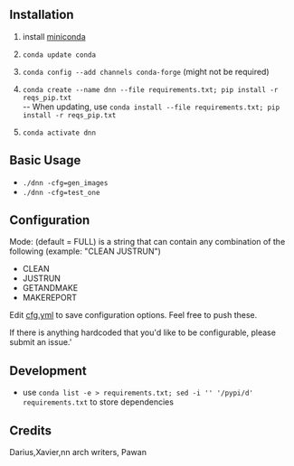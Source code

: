 Installation
-

1. install [miniconda](https://docs.conda.io/en/latest/miniconda.html)

2. `conda update conda`


3. `conda config --add channels conda-forge` (might not be required)

4. `conda create --name dnn --file requirements.txt; pip install -r reqs_pip.txt`  
-- When updating, use `conda install --file requirements.txt; pip install -r reqs_pip.txt`

5. `conda activate dnn`

Basic Usage
-

- `./dnn -cfg=gen_images`
- `./dnn -cfg=test_one`

Configuration
-

Mode: (default = FULL) is a string that can contain any combination of the following (example: "CLEAN JUSTRUN")
- CLEAN
- JUSTRUN
- GETANDMAKE
- MAKEREPORT

Edit [cfg.yml]() to save configuration options. Feel free to push these.

If there is anything hardcoded that you'd like to be configurable, please submit an issue.'

Development
- 

- use `conda list -e > requirements.txt; sed -i '' '/pypi/d' requirements.txt` to store dependencies

Credits
-

Darius,Xavier,nn arch writers, Pawan